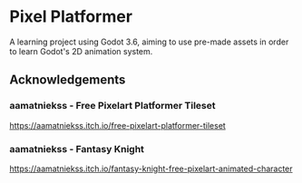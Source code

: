 # Pixel Platformer

A learning project using Godot 3.6, aiming to use pre-made assets
in order to learn Godot's 2D animation system. 

## Acknowledgements 

### aamatniekss - Free Pixelart Platformer Tileset

https://aamatniekss.itch.io/free-pixelart-platformer-tileset

### aamatniekss - Fantasy Knight

https://aamatniekss.itch.io/fantasy-knight-free-pixelart-animated-character